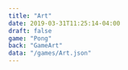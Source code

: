 ```yaml
---
title: "Art"
date: 2019-03-31T11:25:14-04:00
draft: false
game: "Pong"
back: "GameArt"
data: "/games/Art.json"
---
```


